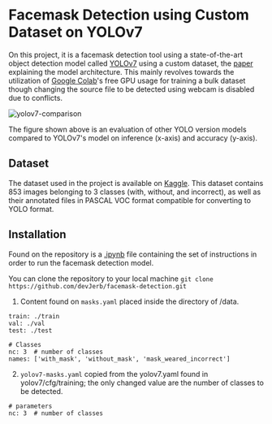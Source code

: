 # Facemask Detection using Custom Dataset on YOLOv7
On this project, it is a facemask detection tool using a state-of-the-art object detection model called [YOLOv7](https://github.com/WongKinYiu/yolov7) using a custom dataset, the [paper](https://arxiv.org/pdf/2207.02696.pdf) explaining the model architecture. This mainly revolves towards the utilization of [Google Colab](https://colab.research.google.com/)'s free GPU usage for training a bulk dataset though changing the source file to be detected using webcam is disabled due to conflicts.

![yolov7-comparison](https://assets.website-files.com/5f6bc60e665f54db361e52a9/637f2a024b36bcd05e4f9baa_performance.png)

The figure shown above is an evaluation of other YOLO version models compared to YOLOv7's model on inference (x-axis) and accuracy (y-axis). 

## Dataset
The dataset used in the project is available on [Kaggle](https://www.kaggle.com/datasets/andrewmvd/face-mask-detection). This dataset contains 853 images belonging to 3 classes (with, without, and incorrect), as well as their annotated files in PASCAL VOC format compatible for converting to YOLO format.

## Installation
Found on the repository is a [.ipynb](https://github.com/devJerb/facemask-detection/blob/main/facemask_detection.ipynb) file containing the set of instructions in order to run the facemask detection model.

You can clone the repository to your local machine
`git clone https://github.com/devJerb/facemask-detection.git`

1. Content found on `masks.yaml` placed inside the directory of /data.
```
train: ./train
val: ./val
test: ./test
 
# Classes
nc: 3  # number of classes
names: ['with_mask', 'without_mask', 'mask_weared_incorrect']
```

2. `yolov7-masks.yaml` copied from the yolov7.yaml found in yolov7/cfg/training; the only changed value are the number of classes to be detected.
```
# parameters
nc: 3  # number of classes
```
